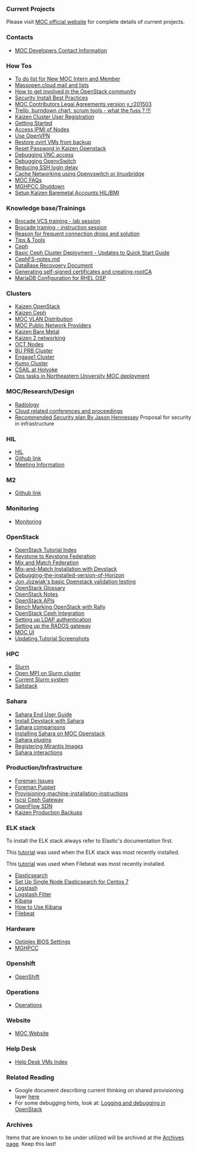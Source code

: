 ### Current Projects
Please visit [MOC official website](https://massopen.cloud)
for complete details of current projects.

### Contacts
 -  [MOC Developers Contact Information](contacts/MOC-Developers-Contact-Information.md)

### How Tos
 -  [To do list for New MOC Intern and Member](how-tos/To-do-list-for-New-MOC-Intern-and-Member.md)
 -  [Massopen.cloud mail and lists](how-tos/Massopen.cloud-mail-and-lists.md)
 -  [How to get involved in the OpenStack community](how-tos/How-to-Get-Involved-in-the-OpenStack-Community.md)
 -  [Security Install Best Practices](how-tos/Security-Install-Best-Practices.md)
 -  [MOC Contributors Legal Agreements version y_r201503](https://drive.google.com/folderview?id=0B3HZEpE-A8qadWVpY2piSjdYdXc&usp=sharing)
 -  [Trello, burndown chart, scrum tools - what the fuss ? !!!](how-tos/Trello.md)
 -  [Kaizen Cluster User Registration](how-tos/Kaizen-Cluster-User-Registration.md)
 -  [Getting Started](how-tos/Getting-started.md)
 -  [Access IPMI of Nodes](how-tos/Access-IPMI-of-nodes.md)
 -  [Use OpenVPN](how-tos/Use-OpenVPN.md)
 -  [Restore ovirt VMs from backup](how-tos/Restore-ovirt-VMs.md)
 -  [Reset Password in Kaizen Openstack](how-tos/Reset-Password-in-Kaizen-Openstack.md)
 -  [Debugging VNC access](how-tos/Debugging-VNC-access.md)
 -  [Debugging OpenvSwitch](how-tos/Debugging-openvswitch.md)
 -  [Reducing SSH login delay](how-tos/Reducing-SSH-login-delay.md)
 -  [Cache Networking using Openvswitch or linuxbridge](how-tos/cache-networking-using-openvswitch-or-bridge.md)
 -  [MOC FAQs](how-tos/MOC-frequently-asked-questions.md)
 -  [MGHPCC Shutdown](how-tos/MGHPCC-Shutdown.md)
 -  [Setup Kaizen Baremetal Accounts HIL/BMI](how-tos/kaizen-baremetal-accounts.md)

### Knowledge base/Trainings
 -  [Brocade  VCS training - lab session](_static/pdf/VCS_Lab.pptx.pdf)
 -  [Brocade training - instruction session](_static/pdf/VCS_Training_01.pdf)
 -  [Reason for frequent connection drops and solution](trainings/frequent-connection-drops-to-instances.md)
 -  [Tips & Tools](trainings/Tips-and-Tools.md)
 -  [Ceph](trainings/Ceph.md)
 -  [Basic Ceph Cluster Deployment - Updates to Quick Start Guide](trainings/Basic-Ceph-Cluster-Deployment-Changes-Updates-to-Quick-Start-Guide.md)
 -  [CephFS-notes.md](trainings/CephFS-notes.md)
 -  [DataBase Recovoery Document](trainings/DataBase-Recovoery-Document.md)
 -  [Generating self-signed certificates and creating-rootCA](trainings/Generating-self-signed-certificates-and-creating-rootCA.md)
 -  [MariaDB Configuration for RHEL OSP](trainings/Maria-DB-Configuration-for-RHEL-OSP.md)

### Clusters
 -  [Kaizen OpenStack](clusters/kaizen/Kaizen-OpenStack.md)
 -  [Kaizen Ceph](clusters/kaizen/Kaizen-Ceph.md)
 -  [MOC VLAN Distribution](clusters/MOC-VLAN-Distribution.md)
 -  [MOC Public Network Providers](cluster/public-network-providers.md)
 -  [Kaizen Bare Metal](clusters/kaizen/Kaizen-Bare-Metal.md)
 -  [Kaizen 2 networking](clusters/kaizen2/Kaizen-2.md)
 -  [OCT Nodes](clusters/OCT-nodes.md)
 -  [BU PRB Cluster](clusters/prb/BU-PRB-Cluster.md)
 -  [Engage1 Cluster](clusters/engage1/Engage1-Cluster.md)
 -  [Kumo Cluster](clusters/kumo/Kumo-Cluster.md)
 -  [CSAIL at Holyoke](clusters/CSAIL-at-Holyoke.md)
 -  [Ops tasks in Northeastern University MOC deployment](clusters/kaizen/Ops-tasks-in-Northeastern-University-MOC-deployment.md)

### MOC/Research/Design
 -  [Radiology](research/Radiology.md)
 -  [Cloud related conferences and proceedings](research/Cloud-related-Conferences-and-proceedings.md)
 -  [Recommended Security plan By Jason Hennessey](research/Recommended-Security-plan-By-Jason-Hennessey.md) Proposal for security in infrastructure

### HIL
 -  [HIL](hil/HaaS.md)
 -  [Github link](https://github.com/CCI-MOC/hil)
 -  [Meeting Information](hil/HIL-Meeting-Information.md)

### M2
 -  [Github link](https://github.com/CCI-MOC/m2)

### Monitoring
 -  [Monitoring](monitoring/monitoring.md)

### OpenStack
 -  [OpenStack Tutorial Index](openstack/OpenStack-Tutorial-Index.md)
 -  [Keystone to Keystone Federation](openstack/Keystone-to-Keystone-Federation.md)
 -  [Mix and Match Federation](openstack/Mix-and-Match-Federation.md)
 -  [Mix-and-Match Installation with Devstack](openstack/Mix-and-Match-Installation-with-Devstack.md)
 -  [Debugging-the-installed-version-of-Horizon](openstack/Debugging-the-installed-version-of-Horizon.md)
 -  [Jon Jozwiak's basic Openstack validation testing](openstack/Jon-Jozwiak-basic-Openstack-validation-testing.md)
 -  [OpenStack Glossary](openstack/OpenStack-Glossary.md)
 -  [OpenStack Notes](openstack/OpenStack-Notes.md)
 -  [OpenStack APIs](openstack/OpenStack-APIs.md)
 -  [Bench Marking OpenStack with Rally](openstack/Benchmarking-Openstack-with-Rally.md)
 -  [OpenStack Ceph Integration](openstack/OpenStack-Ceph-Integration.md)
 -  [Setting up LDAP authentication](openstack/Setting-up-LDAP-authentication.md)
 -  [Setting up the RADOS gateway](openstack/Setting-up-the-RADOS-gateway.md)
 -  [MOC UI](openstack/UI.md)
 -  [Updating Tutorial Screenshots](openstack/Updating-Tutorial-Screenshots.md)

### HPC
 -  [Slurm](hpc/Slurm.md)
 -  [Open MPI on Slurm cluster](hpc/Open-MPI-on-Slurm-Cluster.md)
 -  [Current Slurm system](hpc/Current-Slurm-deployment-system.md)
 -  [Saltstack](hpc/Salt.md)

### Sahara
 -  [Sahara End User Guide](sahara/Sahara-End-User-Guide.md)
 -  [Install Devstack with Sahara](sahara/Install-Devstack-with-Sahara.md)
 -  [Sahara comparisons](sahara/Sahara-comparisons.md)
 -  [Installing Sahara on MOC Openstack](sahara/Installing-Sahara-on-MOC-Openstack.md)
 -  [Sahara plugins](sahara/Sahara-plugins.md)
 -  [Registering Mirantis Images](sahara/Registering-Mirantis-Images.md)
 -  [Sahara interactions](sahara/Sahara-interactions.md)

### Production/Infrastructure
 -  [Foreman Issues](infrastructure/Foreman.md)
 -  [Foreman Puppet](infrastructure/Foreman-Puppet.md)
 -  [Provisioning-machine-installation-instructions](infrastructure/Provisioning-machine-installation-instructions.md)
 -  [Iscsi Ceph Gateway](infrastructure/Iscsi-ceph-gateway.md)
 -  [OpenFlow SDN](infrastructure/OpenFlow-SDN.md)
 -  [Kaizen Production Backups](infrastructure/Kaizen-Production-Backups.md)

### ELK stack
To install the ELK stack always refer to Elastic's documentation first.

This [tutorial](https://www.elastic.co/guide/en/beats/libbeat/current/getting-started.md#getting-started)
was used when the ELK stack was most recently installed.

This [tutorial](https://www.elastic.co/guide/en/beats/filebeat/current/filebeat-getting-started.md) was used when Filebeat was most recently installed.
 -  [Elasticsearch](elk/Elasticsearch.md)
 -  [Set Up Single Node Elasticsearch for Centos 7](elk/Set-Up-Single-Node-Elasticsearch-for-CentOS-7.md)
 -  [Logstash](elk/Logstash.md)
 -  [Logstash Filter](elk/Logstash-Filter.md)
 -  [Kibana](elk/Kibana.md)
 -  [How to Use Kibana](elk/How-to-Use-Production-Kibana.md)
 -  [Filebeat](elk/Filebeat.md)

### Hardware
 -  [Optiplex BIOS Settings](hardware/Optiplex-BIOS-Settings.md)
 -  [MGHPCC](hardware/MGHPCC.md)

### Openshift
 -  [OpenShift](openshift/OpenShift.md)

### Operations
 -  [Operations](operations/operations.md)

### Website
 -  [MOC Website](website/MOC-Website.md)

### Help Desk
 -  [Help Desk VMs Index](helpdesk/Helpdesk-VMs-Index.md)

### Related Reading
 -  Google document describing current thinking on shared provisioning layer [here](https://docs.google.com/document/d/110avjh50FpwprMdMb_z2LS8n2TjUsh2xbSqHm3qAAOw/edit?usp=sharing)
 -  For some debugging hints, look at: [Logging and debugging in OpenStack](http://vmartinezdelacruz.com/logging-and-debugging-in-openstack/)

### Archives
Items that are known to be under utilized will be archived at the [Archives page](Archives-page.md).
Keep this last!
